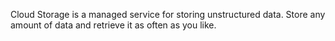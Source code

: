 
Cloud Storage is a managed service for storing unstructured data. Store any amount of data
and retrieve it as often as you like.